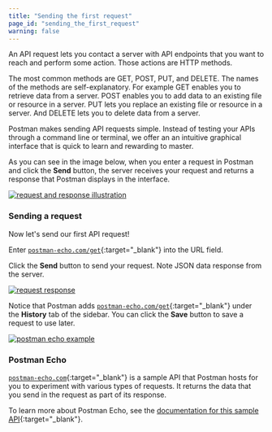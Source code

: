 ```yaml
---
title: "Sending the first request"
page_id: "sending_the_first_request"
warning: false
---
```


An API request lets you contact a server with API endpoints that you want to reach and perform some action. Those actions are HTTP methods. 

The most common methods are GET, POST, PUT, and DELETE. The names of the methods are self-explanatory. For example GET enables you to retrieve data from a server. POST enables you to add data to an existing file or resource in a server. PUT lets you replace an existing file or resource in a server. And DELETE lets you to delete data from a server.

Postman makes sending API requests simple. Instead of testing your APIs through a command line or terminal, we offer an an intuitive graphical interface that is quick to learn and rewarding to master.

As you can see in the image below, when you enter a request in Postman and click the **Send** button, the server receives your request and returns a response that Postman displays in the interface.

[![request and response illustration](https://s3.amazonaws.com/postman-static-getpostman-com/postman-docs/anatomy-of-a-request.png)](https://s3.amazonaws.com/postman-static-getpostman-com/postman-docs/anatomy-of-a-request.png)

### Sending a request

Now let's send our first API request! 

Enter [`postman-echo.com/get`](https://docs.postman-echo.com/#078883ea-ac9e-842e-8f41-784b59a33722){:target="_blank"} into the URL field. 

Click the **Send** button to send your request.  Note JSON data response from the server. 

[![request response](https://s3.amazonaws.com/postman-static-getpostman-com/postman-docs/Request-repsonse.png)](https://s3.amazonaws.com/postman-static-getpostman-com/postman-docs/Request-repsonse.png)

Notice that Postman adds [`postman-echo.com/get`](https://docs.postman-echo.com/#078883ea-ac9e-842e-8f41-784b59a33722){:target="_blank"} under the **History** tab of the sidebar. You can click the **Save** button to save a request to use later.

[![postman echo example](https://s3.amazonaws.com/postman-static-getpostman-com/postman-docs/WS-first-request.png)](https://s3.amazonaws.com/postman-static-getpostman-com/postman-docs/WS-first-request.png)


### Postman Echo

[`postman-echo.com`](https://docs.postman-echo.com/){:target="_blank"} is a sample API that Postman hosts for you to experiment with various types of requests. It returns the data that you send in the request as part of its response.

To learn more about Postman Echo, see the [documentation for this sample API](https://docs.postman-echo.com/){:target="_blank"}.
